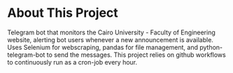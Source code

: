 # About This Project
Telegram bot that monitors the Cairo University - Faculty of Engineering website, alerting bot users whenever a new announcement is available.
Uses Selenium for webscraping, pandas for file management, and python-telegram-bot to send the messages.
This project relies on github workflows to continuously run as a cron-job every hour.
